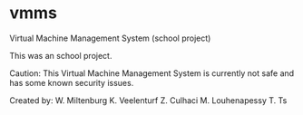 vmms
====

Virtual Machine Management System (school project)

This was an school project.

Caution:
This Virtual Machine Management System is currently not safe and has some known security issues.

Created by:
W. Miltenburg
K. Veelenturf
Z. Culhaci
M. Louhenapessy
T. Ts
